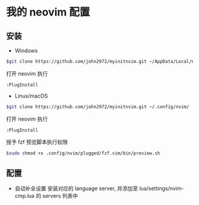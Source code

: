 # 我的 neovim 配置

## 安装

- Windows
```sh
$git clone https://github.com/john2972/myinitnvim.git ~/AppData/Local/nvim/
```
打开 neovim 执行
```
:PlugInstall
```

- Linux/macOS
```sh
$git clone https://github.com/john2972/myinitnvim.git ~/.config/nvim/
```
打开 neovim 执行
```
:PlugInstall
```
授予 fzf 预览脚本执行权限
```sh
$sudo chmod +x .config/nvim/plugged/fzf.vim/bin/preview.sh
```

## 配置

- 自动补全设置
安装对应的 language server, 并添加至 lua/settings/nvim-cmp.lua 的 servers 列表中
